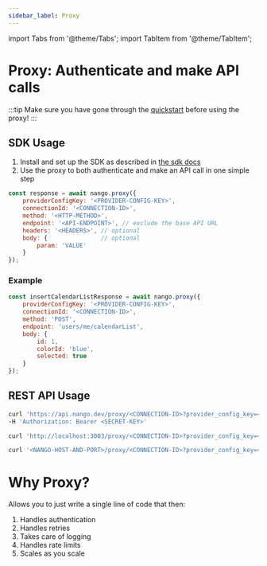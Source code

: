 ```yaml
---
sidebar_label: Proxy
---
```


import Tabs from '@theme/Tabs';
import TabItem from '@theme/TabItem';

# Proxy: Authenticate and make API calls

:::tip
Make sure you have gone through the [quickstart](/quickstart) before using the proxy!
:::

## SDK Usage

1. Install and set up the SDK as described in [the sdk docs](/reference/node-sdk)
2. Use the proxy to both authenticate and make an API call in one simple step
```js
const response = await nango.proxy({
    providerConfigKey: '<PROVIDER-CONFIG-KEY>',
    connectionId: '<CONNECTION-ID>',
    method: '<HTTP-METHOD>',
    endpoint: '<API-ENDPOINT>', // exclude the base API URL
    headers: '<HEADERS>', // optional
    body: {               // optional
        param: 'VALUE'
    }
});
```

### Example
```js
const insertCalendarListResponse = await nango.proxy({
    providerConfigKey: '<PROVIDER-CONFIG-KEY>',
    connectionId: '<CONNECTION-ID>',
    method: 'POST',
    endpoint: 'users/me/calendarList',
    body: {
        id: 1,
        colorId: 'blue',
        selected: true
    }
});
```

## REST API Usage

<Tabs groupId="deployment" queryString>
  <TabItem value="cloud" label="Nango Cloud">

```bash
curl 'https://api.nango.dev/proxy/<CONNECTION-ID>?provider_config_key=<CONFIG-KEY>&method=<METHOD>&endpoint=<API-ENDPOINT>'\
-H 'Authorization: Bearer <SECRET-KEY>'
```

  </TabItem>
  <TabItem value="localhost" label="Localhost">

```bash
curl 'http://localhost:3003/proxy/<CONNECTION-ID>?provider_config_key=<CONFIG-KEY>&method=<METHOD>&endpoint=<API-ENDPOINT>'
```

  </TabItem>
  <TabItem value="self-hosted" label="Self-hosted">

```bash
curl '<NANGO-HOST-AND-PORT>/proxy/<CONNECTION-ID>?provider_config_key=<CONFIG-KEY>&method=<METHOD>&endpoint=<API-ENDPOINT>'
```

  </TabItem>
</Tabs>


# Why Proxy?
Allows you to just write a single line of code that then:
1. Handles authentication
2. Handles retries
3. Takes care of logging
4. Handles rate limits
5. Scales as you scale

